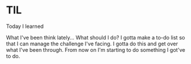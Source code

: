 # TIL
Today I learned 

What I've been think lately... 
What should I do? 
I gotta make a to-do list so that I can manage the challenge I've facing. 
I gotta do this and get over what I've been through. 
From now on I'm starting to do something I got've to do. 

